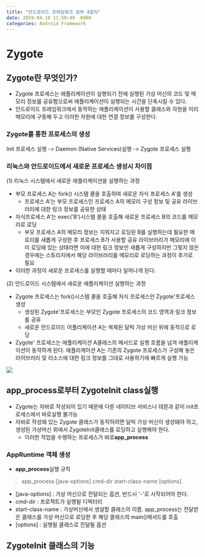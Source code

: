```yaml
---
title: "안드로이드 프레임워크 공부 4일차"
date: 2019-04-18 11:59:49 -0400
categories: Android Framework
---
```


Zygote
=============

Zygote란 무엇인가? 
-------------
* Zygote 프로세스는 애플리케이션이 실행되기 전에 실행된 가상 머신의 코드 및 메모리 정보를 공유함으로써 애플리케이션이 실행되는 시간을 단축시킬 수 있다.
* 안드로이드 프레임워크에서 동작하는 애플리케이션이 사용할 클래스와 자원을 미리 메모리에 구동해 두고 이러한 자원에 대한 연결 정보를 구성한다.

### Zygote를 통한 프로세스의 생성
Init 프로세스 실행 -> Daemon (Native Services)실행 -> Zygote 프로세스 실행

### 리눅스와 안드로이드에서 새로운 프로세스 생성시 차이점
(1) 리눅스 시스템에서 새로운 애플리케이션을 실행하는 과정
* 부모 프로세스 A는 fork() 시스템 콜을 호출하여 새로운 자식 프로세스 A'를 생성
  - 프로세스 A'는 부모 프로세스인 프로세스 A의 메모리 구성 정보 및 공유 라이브러리에 대한 링크 정보를 공유한 상태
* 자식프로세스 A'는 exec('B')시스템 콜을 호출해 새로운 프로세스 B의 코드를 메모리로 로딩
  - 부모 프로세스 A의 메모리 정보는 지워지고 로딩된 B를 실행하는데 필요한 메로리를 새롭게 구성한 후 프로세스 B가 사용할 공유 라이브러리가 메모리에 이미 로딩돼 있는 상태라면 이에 대한 링크 정보만 새롭게 구성하지만 그렇지 않은 경우에는 스토리지에서 해당 라이브러리를 메모리로 로딩하는 과정이 추가로 필요
* 이러한 과정이 새로운 프로세스를 실행할 때마다 일어나게 된다.

(2) 안드로이드 시스템에서 새로운 애플리케이션 실행하는 과정
* Zygote 프로세스는 fork()시스템 콜을 호출해 자식 프로세스인 Zygote'프로세스 생성
  - 생성된 Zygote'프로세스는 부모인 Zygote 프로세스의 코드 영역과 링크 정보를 공유
  - 새로운 안드로이드 어플리케이션 A는 복제된 달빅 가상 머신 위에 동적으로 로딩
* Zygote' 프로세스는 애플리케이션 A클래스의 메서드로 실행 흐름을 넘겨 애플리케이션이 동작하게 된다. 애플리케이션 A는 기존의 Zygote 프로세스가 구성해 놓은 라이브러리 및 리소스에 대한 링크 정보를 그대로 사용하기에 빠르게 실행 가능
<img src="https://user-images.githubusercontent.com/48199401/56362282-68e9ac80-6224-11e9-8583-51e647c59e40.jpg">

app_process로부터 ZygoteInit class실행
-------------
* Zygote는 자바로 작성되어 있기 때문에 다른 네이티브 서비스나 데몬과 같이 init프로세스에서 바로실행 불가능
* 자바로 작성돼 있는 Zygote 클래스가 동작하려면 달빅 가상 머신이 생성돼야 하고, 생성된 가상머신 위에서 ZygoteInit클래스를 로딩하고 실행해야 한다.
  - 이러한 작업을 수행하는 프로세스가 바로**app_process**

### AppRuntime 객체 생성
* **app_process**실행 규칙
> app_process [java-options] cmd-dir start-class-name [options]
* [java-options] : 가상 머신으로 전달되는 옵션, 반드시 '-'로 시작되어야 한다.
* cmd-dir : 프로젝트가 실행될 디렉터리
* start-class-name : 가상머신에서 생설할 클래스의 이름. app_process는 전달받은 클래스를 가상 머신으로 로딩한 후 해당 클래스의 main()메서드를 호출
* [options] : 실행될 클래스로 전달될 옵션
  
ZygoteInit 클래스의 기능
-------------



